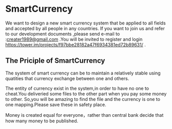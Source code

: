 SmartCurrency
=============

We want to design a new smart currency system that be applied to all fields and accepted by all people in any countries. If you want to join us and refer to our development documents ,please send e-mail to :creater1989@gmail.com .You will be invited to register and login https://tower.im/projects/f97bbe28182a47f6934381ed72b89631/ .



The Priciple of SmartCurrency
-----------------------------

The system of smart currency can be to maintain a relatively stable using quatities that currency exchange between one and others.

The entity of currency exist in the system,in order to have no one to cheat.You deliveried some files to the other part when you pay some money to other. So,you will be amazing to find the file and the currency is one to one mapping.Please save these in safety place.

Money is created equal for everyone，rather than central bank decide that how many money to be published.



